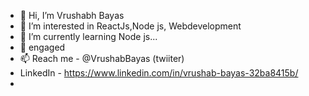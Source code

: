 - 👋 Hi, I’m Vrushabh Bayas
- 👀 I’m interested in ReactJs,Node js, Webdevelopment 
- 🌱 I’m currently learning Node js...
- 💞️ engaged 
- 📫 Reach me - @VrushabBayas (twiiter)
- LinkedIn - https://www.linkedin.com/in/vrushab-bayas-32ba8415b/
- 

<!---
VrushabhB/VrushabhB is a ✨ special ✨ repository because its `README.md` (this file) appears on your GitHub profile.
You can click the Preview link to take a look at your changes.
--->
